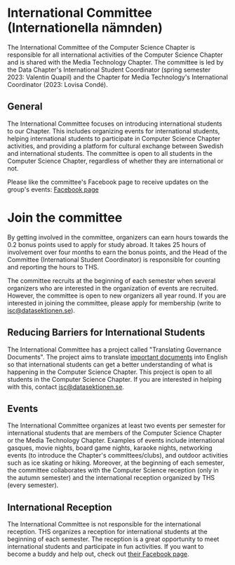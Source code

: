# International Committee (Internationella nämnden)

The International Committee of the Computer Science Chapter is responsible for all international activities of the Computer Science Chapter and is shared with the Media Technology Chapter. The committee is led by the Data Chapter's International Student Coordinator (spring semester 2023: Valentin Quapil) and the Chapter for Media Technology's International Coordinator (2023: Lovisa Condé).


## General

The International Committee focuses on introducing international students to our Chapter. This includes organizing events for international students, helping international students to participate in Computer Science Chapter activities, and providing a platform for cultural exchange between Swedish and international students. The committee is open to all students in the Computer Science Chapter, regardless of whether they are international or not.

Please like the committee's Facebook page to receive updates on the group's events: [Facebook page](https://www.facebook.com/METAInternationalGroup/?eid=ARDdqkLUe2uRu9PZyhqSOZSHFii_V4D0Pyur3l29_TbwBwnJdzM-PPi6HzHEvk_GjVNlp7DBRUWzpQBj)

# Join the committee

By getting involved in the committee, organizers can earn hours towards the 0.2 bonus points used to apply for study abroad. It takes 25 hours of involvement over four months to earn the bonus points, and the Head of the Committee (International Student Coordinator) is responsible for counting and reporting the hours to THS.

The committee recruits at the beginning of each semester when several organizers who are interested in the organization of events are recruited. However, the committee is open to new organizers all year round. If you are interested in joining the committee, please apply for membership (write to [isc@datasektionen.se](mailto:isc@datasektionen.se)).

## Reducing Barriers for International Students

The International Committee has a project called "Translating Governance Documents". The project aims to translate [important documents](https://styrdokument.datasektionen.se/) into English so that international students can get a better understanding of what is happening in the Computer Science Chapter. This project is open to all students in the Computer Science Chapter. If you are interested in helping with this, contact [isc@datasektionen.se](mailto:isc@datasektionen.se).

## Events

The International Committee organizes at least two events per semester for international students that are members of the Computer Science Chapter or the Media Technology Chapter.
Examples of events include international gasques, movie nights, board game nights, karaoke nights, networking events (to introduce the Chapter's committees/clubs), and outdoor activities such as ice skating or hiking. Moreover, at the beginning of each semester, the committee collaborates with the Computer Science reception (only in the autumn semester) and the international reception organized by THS (every semester). 

## International Reception

The International Committee is not responsible for the international reception. THS organizes a reception for international students at the beginning of each semester. The reception is a great opportunity to meet international students and participate in fun activities. If you want to become a buddy and help out, check out [their Facebook page](https://www.facebook.com/thsint). 
